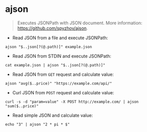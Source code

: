 # ajson

> Executes JSONPath with JSON document.
> More information: <https://github.com/spyzhov/ajson>.

- Read JSON from a file and execute JSONPath:

`ajson "$..json[?(@.path)]" example.json`

- Read JSON from STDIN and execute JSONPath:

`cat example.json | ajson "$..json[?(@.path)]"`

- Read JSON from `GET` request and calculate value:

`ajson "avg($..price)" "https://example.com/api/"`

- Curl JSON from `POST` request and calculate value:

`curl -s -d "param=value" -X POST http://example.com/ | ajson "sum($..price)"`

- Read simple JSON and calculate value:

`echo "3" | ajson "2 * pi * $"`
